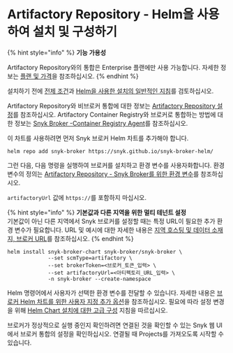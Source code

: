# Artifactory Repository - Helm을 사용하여 설치 및 구성하기

{% hint style="info" %}
**기능 가용성**

Artifactory Repository와의 통합은 Enterprise 플랜에만 사용 가능합니다. 자세한 정보는 [플랜 및 가격](https://snyk.io/plans/)을 참조하십시오.
{% endhint %}

설치하기 전에 [전제 조건](./)과 [Helm을 사용한 설치의 일반적인 지침](../install-and-configure-broker-using-helm.md)를 검토하십시오.

Artifactory Repository와 비브로커 통합에 대한 정보는 [Artifactory Repository 설정](../../../../scan-with-snyk/snyk-open-source/package-repository-integrations/artifactory-package-repository-connection-setup/)를 참조하십시오. Artifactory Container Registry와 브로커로 통합하는 방법에 대한 정보는 [Snyk Broker -Container Registry Agent](https://docs.snyk.io/snyk-admin/snyk-broker/snyk-broker-container-registry-agent)를 참조하십시오.

이 차트를 사용하려면 먼저 Snyk 브로커 Helm 차트를 추가해야 합니다.

`helm repo add snyk-broker https://snyk.github.io/snyk-broker-helm/`

그런 다음, 다음 명령을 실행하여 브로커를 설치하고 환경 변수를 사용자화합니다. 환경 변수의 정의는 [Artifactory Repository - Snyk Broker를 위한 환경 변수](artifactory-repository-environment-variables-for-snyk-broker.md)를 참조하십시오.

`artifactoryUrl` 값에 `https://`를 포함하지 마십시오.

{% hint style="info" %}
**기본값과 다른 지역을 위한 멀티 테넌트 설정**\
기본값이 아닌 다른 지역에서 Snyk 브로커를 설정할 때는 특정 URL이 필요한 추가 환경 변수가 필요합니다. URL 및 예시에 대한 자세한 내용은 [지역 호스팅 및 데이터 소재지, 브로커 URL](https://docs.snyk.io/working-with-snyk/regional-hosting-and-data-residency#broker-urls)를 참조하십시오.
{% endhint %}

```
helm install snyk-broker-chart snyk-broker/snyk-broker \
             --set scmType=artifactory \
             --set brokerToken=<브로커_토큰_입력> \
             --set artifactoryUrl=<아티펙토리_URL_입력> \
             -n snyk-broker --create-namespace
```

Helm 명령어에서 사용자가 선택한 환경 변수를 전달할 수 있습니다. 자세한 내용은 [브로커 Helm 차트를 위한 사용자 지정 추가 옵션](../advanced-configuration-for-helm-chart-installation/custom-additional-options-for-broker-helm-chart-installation.md)을 참조하십시오. 필요에 따라 설정 변경을 위해 [Helm Chart 설치에 대한 고급 구성](../advanced-configuration-for-helm-chart-installation/) 지침을 따르십시오.

브로커가 정상적으로 실행 중인지 확인하려면 연결된 것을 확인할 수 있는 Snyk 웹 UI에서 브로커 통합의 설정을 확인하십시오. 연결될 때 Projects를 가져오도록 시작할 수 있습니다.